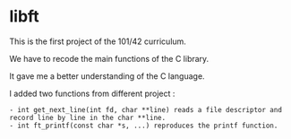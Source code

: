 # libft

This is the first project of the 101/42 curriculum. 

We have to recode the main functions of the C library.

It gave me a better understanding of the C language.

I added two functions from different project :

	- int get_next_line(int fd, char **line) reads a file descriptor and record line by line in the char **line.
	- int ft_printf(const char *s, ...) reproduces the printf function.
